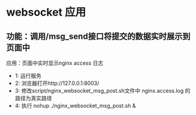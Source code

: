 websocket 应用
================

功能：调用/msg_send接口将提交的数据实时展示到页面中
------------------------------------------------------

应用：页面中实时显示nginx access 日志

* 1: 运行服务
* 2: 浏览器打开http://127.0.0.1:8003/
* 3: 修改script/nginx_websocket_msg_post.sh文件中 nginx.access.log 的路径为真实路径
* 4: 执行
   nohup ./nginx_websocket_msg_post.sh &
